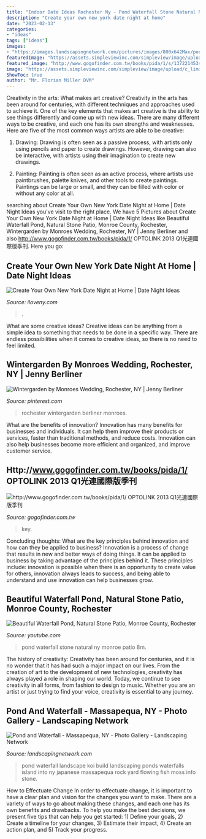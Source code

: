 ```yaml
---
title: "Indoor Date Ideas Rochester Ny - Pond Waterfall Stone Natural Ny Monroe Patio 8m"
description: "Create your own new york date night at home"
date: "2023-02-13"
categories:
- "ideas"
tags: ["ideas"]
images:
- "https://images.landscapingnetwork.com/pictures/images/800x642Max/pond-and-waterfall_10/koi-pond-waterfall-design-build-landscape_10321.jpg"
featuredImage: "https://assets.simpleviewinc.com/simpleview/image/upload/c_limit,h_1200,q_75,w_1200/v1/clients/newyorkstate/Untitled_design_26__0140826f-fa30-4ebf-b924-8792ca303637.jpg"
featured_image: "http://www.gogofinder.com.tw/books/pida/1/s/1372214534WXANrKAN.jpg"
image: "https://assets.simpleviewinc.com/simpleview/image/upload/c_limit,h_1200,q_75,w_1200/v1/clients/newyorkstate/Untitled_design_26__0140826f-fa30-4ebf-b924-8792ca303637.jpg"
ShowToc: true
author: "Mr. Florian Miller DVM"
---
```



Creativity in the arts: What makes art creative?
Creativity in the arts has been around for centuries, with different techniques and approaches used to achieve it. One of the key elements that makes art creative is the ability to see things differently and come up with new ideas. There are many different ways to be creative, and each one has its own strengths and weaknesses. Here are five of the most common ways artists are able to be creative: 
1. Drawing: Drawing is often seen as a passive process, with artists only using pencils and paper to create drawings. However, drawing can also be interactive, with artists using their imagination to create new drawings.

2. Painting: Painting is often seen as an active process, where artists use paintbrushes, palette knives, and other tools to create paintings. Paintings can be large or small, and they can be filled with color or without any color at all.

	

		
searching about Create Your Own New York Date Night at Home | Date Night Ideas you've visit to the right place. We have 5 Pictures about Create Your Own New York Date Night at Home | Date Night Ideas like Beautiful Waterfall Pond, Natural Stone Patio, Monroe County, Rochester, Wintergarden by Monroes Wedding, Rochester, NY | Jenny Berliner and also http://www.gogofinder.com.tw/books/pida/1/ OPTOLINK 2013 Q1光連國際版季刊. Here you go:
		
    
## Create Your Own New York Date Night At Home | Date Night Ideas

<img loading=lazy src="https://assets.simpleviewinc.com/simpleview/image/upload/c_limit,h_1200,q_75,w_1200/v1/clients/newyorkstate/Untitled_design_26__0140826f-fa30-4ebf-b924-8792ca303637.jpg" onerror="this.onerror=null;this.src='https://tse4.mm.bing.net/th?id=OIP.8y7fEDe8gt9-wW7NkY2rcAHaEK&amp;pid=15.1';" alt="Create Your Own New York Date Night at Home | Date Night Ideas">

_Source: iloveny.com_

>. 

	

What are some creative ideas?
Creative ideas can be anything from a simple idea to something that needs to be done in a specific way. There are endless possibilities when it comes to creative ideas, so there is no need to feel limited.

    
## Wintergarden By Monroes Wedding, Rochester, NY | Jenny Berliner

<img loading=lazy src="https://i.pinimg.com/736x/20/79/b7/2079b72af6b5f57a7d65101e76589e7c.jpg" onerror="this.onerror=null;this.src='https://tse1.mm.bing.net/th?id=OIP.VNqkBf7O-oGXoOD3HizTzQHaLH&amp;pid=15.1';" alt="Wintergarden by Monroes Wedding, Rochester, NY | Jenny Berliner">

_Source: pinterest.com_

>rochester wintergarden berliner monroes. 

	

What are the benefits of innovation?
Innovation has many benefits for businesses and individuals. It can help them improve their products or services, faster than traditional methods, and reduce costs. Innovation can also help businesses become more efficient and organized, and improve customer service.

    
## Http://www.gogofinder.com.tw/books/pida/1/ OPTOLINK 2013 Q1光連國際版季刊

<img loading=lazy src="http://www.gogofinder.com.tw/books/pida/1/s/1372214534WXANrKAN.jpg" onerror="this.onerror=null;this.src='https://tse4.mm.bing.net/th?id=OIP.qMKG5vJpnl_skv6s0kkB2wHaKf&amp;pid=15.1';" alt="http://www.gogofinder.com.tw/books/pida/1/ OPTOLINK 2013 Q1光連國際版季刊">

_Source: gogofinder.com.tw_

>key. 

	

Concluding thoughts: What are the key principles behind innovation and how can they be applied to business?
Innovation is a process of change that results in new and better ways of doing things. It can be applied to business by taking advantage of the principles behind it. These principles include: innovation is possible when there is an opportunity to create value for others, innovation always leads to success, and being able to understand and use innovation can help businesses grow.

    
## Beautiful Waterfall Pond, Natural Stone Patio, Monroe County, Rochester

<img loading=lazy src="http://i.ytimg.com/vi/wGeRxztp-8M/maxresdefault.jpg" onerror="this.onerror=null;this.src='https://tse1.mm.bing.net/th?id=OIP.vTRid14zyzGU68FWx1dRNwHaEK&amp;pid=15.1';" alt="Beautiful Waterfall Pond, Natural Stone Patio, Monroe County, Rochester">

_Source: youtube.com_

>pond waterfall stone natural ny monroe patio 8m. 

	

The history of creativity:
Creativity has been around for centuries, and it is no wonder that it has had such a major impact on our lives. From the creation of art to the development of new technologies, creativity has always played a role in shaping our world. Today, we continue to see creativity in all forms, from fashion to design to music. Whether you are an artist or just trying to find your voice, creativity is essential to any journey.

    
## Pond And Waterfall - Massapequa, NY - Photo Gallery - Landscaping Network

<img loading=lazy src="https://images.landscapingnetwork.com/pictures/images/800x642Max/pond-and-waterfall_10/koi-pond-waterfall-design-build-landscape_10321.jpg" onerror="this.onerror=null;this.src='https://tse4.mm.bing.net/th?id=OIP.n8UaVbe2Arvi3b1JIkEq9QHaEK&amp;pid=15.1';" alt="Pond and Waterfall - Massapequa, NY - Photo Gallery - Landscaping Network">

_Source: landscapingnetwork.com_

>pond waterfall landscape koi build landscaping ponds waterfalls island into ny japanese massapequa rock yard flowing fish moss info stone. 

	

How to Effectuate Change
In order to effectuate change, it is important to have a clear plan and vision for the changes you want to make. There are a variety of ways to go about making these changes, and each one has its own benefits and drawbacks. To help you make the best decisions, we present five tips that can help you get started: 1) Define your goals, 2) Create a timeline for your changes, 3) Estimate their impact, 4) Create an action plan, and 5) Track your progress.

